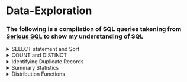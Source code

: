 # Data-Exploration
### The following is a compilation of SQL queries takening from [Serious SQL](https://www.datawithdanny.com/courses/serious-sql) to show my understanding of SQL

<details>
<summary>
SELECT statement and Sort
</summary>

Select all columns:        `SELECT *`

OR

Select specific columns:   `SELECT column_name_1, column_name_2...`

Where is the data?         `FROM schema_name.table_name`

In what order:             `ORDER BY column_name_1, column_name_2...DESC`

  Descending order `DESC`
  
How many records?          `LIMIT number`

1. What is the name of the category with the highest category_id in the dvd_rentals.category table?
```sql
SELECT name, category_id
FROM dvd_rentals.category
ORDER BY category_id desc
LIMIT 1;
```

2. For the films with the longest length, what is the title of the “R” rated film with the lowest replacement_cost in dvd_rentals.film table?
```sql
SELECT title, rating, length, replacement_cost
FROM dvd_rentals.film
GROUP BY replacement_cost,length,rating, title
ORDER BY length desc, replacement_cost;
```

3. Who was the manager of the store with the highest total_sales in the dvd_rentals.sales_by_store table?
```sql
SELECT manager, total_sales
FROM dvd_rentals.sales_by_store
ORDER BY total_sales DESC;
```

4. What is the postal_code of the city with the 5th highest city_id in the dvd_rentals.address table?
```sql
SELECT postal_code, city_id
FROM dvd_rentals.address
ORDER BY city_id DESC
LIMIT 5;
```
</details>

<details>
<summary>
COUNT and DISTINCT
</summary>

  `COUNT` returns the number of records/rows in a particular column
  
  `DISTINCT` returns unique values if there are duplicate values
  
  `COUNT DISTINCT` returns the number of unique records in a particular column
  
  We also use `AS` to create an alias for a new output column
  
1. How many rows are there in the film_list table?
```sql
SELECT COUNT(*) AS row_count
FROM dvd_rentals.film_list;
```
2. What are the unique values for the rating column in the film table?
```sql
SELECT DISTINCT rating
FROM dvd_rentals.film_list;
```

3. How many unique category values are there in the film_list table?
```sql
SELECT COUNT(DISTINCT category) AS unique_category_count
FROM dvd_rentals.film_list;
```
  
### Apply Aggregate Count Function & Single Column Value Counts
  
  We can also sort our data using the `GROUP BY` clause
  
4. What is the frequency of values in the rating column in the film_list table?
```sql
SELECT
  rating,
  COUNT(*) AS frequency
FROM
  dvd_rentals.film_list
GROUP BY
  rating
ORDER BY
  frequency DESC;
```

### Adding a Percentage Column
  
5. What percentage does each rating hold in the film_list table
```sql
SELECT
  rating,
  COUNT(*) AS frequency,
  ROUND(
    100 * COUNT(*) :: NUMERIC / SUM(COUNT(*)) OVER (),
    2
  ) AS percentage
FROM
  dvd_rentals.film_list
GROUP BY
  rating
ORDER BY
  frequency DESC;
```
> A few things to note:
  1. We use `ROUND` to round off to a number of decimal points i.e. 2 decimal points in the example
  2. We use `::NUMERIC` to cast an integter as a numeric data type to avoid [floor division](https://www.educative.io/answers/floor-division)
  3. `OVER()` is a window funtion
  4. We first count the number of ratings and the divide by the total number `SUM` of the ratings.
  
### Counts For Multiple Column Combinations
 
6.1. What are the 5 most frequent rating and category combinations in the film_list table?
```sql
SELECT
  rating,
  category,
  COUNT(*) AS frequency
FROM
  dvd_rentals.film_list
GROUP BY
  rating,
  category
ORDER BY
  frequency DESC
LIMIT
  5;
```
> NOTE: We need to group by the same selected columns
  
6.2. Group by ordinal syntax (instead of column name)
```sql
SELECT
  rating,
  category,
  COUNT(*) AS frequency
FROM
  dvd_rentals.film_list
GROUP BY
  1,2
ORDER BY
  frequency DESC
LIMIT
  5;
```
</details>

<details>
<summary>
Identifying Duplicate Records
</summary>

## Dealing with duplicate records
  
#### 1. Using a `SELECT COUNT(*)` will return the total number of rows in the dataset.
  <img width="595" alt="count star" src="https://user-images.githubusercontent.com/111830926/204182009-38d04ebb-0bf0-47ee-b0a7-bc76d5fb8ded.png">

#### 2. Using `SELECT DISTINCT *` returns all the unique rows in the datatset, i.e. removing duplicate rows.
  <img width="1157" alt="distinct" src="https://user-images.githubusercontent.com/111830926/204182247-301a075c-c737-49a9-8f00-29b5f60cfa04.png">

  
> **A problem arises when we want to count the number of distinct/unique rows. PostgreSQL does not allow for this:**
  <img width="1150" alt="count-distinct" src="https://user-images.githubusercontent.com/111830926/204182501-e45771b9-3b55-420f-9220-f5b9510b5f1e.png">

### There are 3 ways to get around this:

  #### a. Subqueries
```sql
SELECT COUNT(*)
FROM (
  SELECT DISTINCT *
  FROM health.user_logs) AS subquery;
 ```
  
  #### b. CTE (Common table expression)
```sql
WITH cte_dedups AS (
  SELECT distinct *
  FROM health.user_logs)
SELECT COUNT(*)
FROM cte_dedups;
```
  
  #### c. Temp Tables
```sql
DROP TABLE IF EXISTS deduplicated_user_logs;

CREATE TEMP TABLE deduplicated_user_logs AS
SELECT DISTINCT *
FROM health.user_logs;

SELECT COUNT(*)
FROM deduplicated_user_logs;
  ```
  
#### 3. Compare counts
  The row count in the original table/dataset vs. the row count of the deduplicated table.
  
  In this example the original table has 43891 rows and the deduplicated table has 31004 row, therefore we can conclude that there are duplicate records.
  
  
## Other ways to identify duplicate records
  
  ### Group by counts across all columns
```sql
 SELECT 
  id,
  log_date,
  measure,
  measure_value,
  systolic,
  diastolic,
  COUNT(*) AS frequency
FROM health.user_logs
GROUP BY 
  id,
  log_date,
  measure,
  measure_value,
  systolic,
  diastolic
ORDER BY frequency DESC;
```

#### Using the `WHERE` clause to show records that appear more than once `> 1`, and excluding those that only appear once.
  ```sql
WITH groupby_count AS (
SELECT 
   id,
   log_date,
   measure,
   measure_value,
   systolic,
   diastolic,
   COUNT(*) AS frequency
FROM health.user_logs
GROUP BY 
   id,
   log_date,
   measure,
   measure_value,
   systolic,
   diastolic)
SELECT *
FROM groupby_count
WHERE frequency > 1
ORDER BY frequency DESC;
```
  
#### Applying a condition using the `HAVING` clause to return the duplicate records and there frequencies
  
```sql
DROP TABLE IF EXISTS unique_duplicate_records;

CREATE TEMPORARY TABLE unique_duplicate_records AS
SELECT *
FROM health.user_logs
GROUP BY
  id,
  log_date,
  measure,
  measure_value,
  systolic,
  diastolic
HAVING COUNT(*) > 1;

SELECT *
FROM unique_duplicate_records
LIMIT 10;
```
  
> NOTES:
  1. We use `DISTINCT` to remove duplicate records from a dataset
  2. To calculate unique record counts we can use either CTEs or subqueries, however CTEs are better to use in terms of readability.
  3. To detect the presence of duplicate records compare the basic record counts with the unique counts
  4. We use the `GROUP BY` clause to identify the exact duplicate records across all columns in a table
  5. We use the `HAVING` clause to filter records. NB we cannot use the alias name for an aggregate function in the `HAVING` clause i.e. we must use `COUNT(*)` eg. `COUNT(*) > 1` 
 
</details>

<details>
<summary>
Summary Statistics
</summary>
</details>

<details>
<summary>
Distribution Functions
</summary>
</details>
